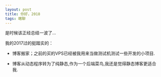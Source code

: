 ```yaml
---
layout: post
title: 你好，2018
tags: 瞎聊
---
```


是时候该正经总结一波了...

我的2017过的挺踏实的：

- 博客搬家；之前的买的VPS已经被我用来当做测试机测试一些开发的小项目.

- 博客从动态程序转为了纯静态,作为一个后端菜鸟,我还是觉得静态博客更适合我.